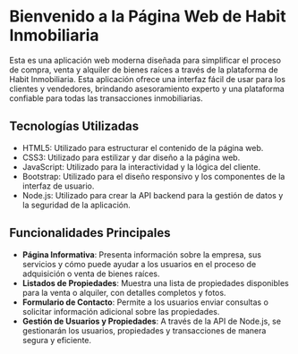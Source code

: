 # Bienvenido a la Página Web de Habit Inmobiliaria

Esta es una aplicación web moderna diseñada para simplificar el proceso de compra, venta y alquiler de bienes raíces a través de la plataforma de Habit Inmobiliaria. Esta aplicación ofrece una interfaz fácil de usar para los clientes y vendedores, brindando asesoramiento experto y una plataforma confiable para todas las transacciones inmobiliarias.

## Tecnologías Utilizadas

- HTML5: Utilizado para estructurar el contenido de la página web.
- CSS3: Utilizado para estilizar y dar diseño a la página web.
- JavaScript: Utilizado para la interactividad y la lógica del cliente.
- Bootstrap: Utilizado para el diseño responsivo y los componentes de la interfaz de usuario.
- Node.js: Utilizado para crear la API backend para la gestión de datos y la seguridad de la aplicación.

## Funcionalidades Principales

- **Página Informativa**: Presenta información sobre la empresa, sus servicios y cómo puede ayudar a los usuarios en el proceso de adquisición o venta de bienes raíces.
- **Listados de Propiedades**: Muestra una lista de propiedades disponibles para la venta o alquiler, con detalles completos y fotos.
- **Formulario de Contacto**: Permite a los usuarios enviar consultas o solicitar información adicional sobre las propiedades.
- **Gestión de Usuarios y Propiedades**: A través de la API de Node.js, se gestionarán los usuarios, propiedades y transacciones de manera segura y eficiente.
